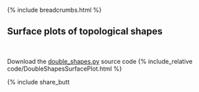 {% include breadcrumbs.html %}

## Surface plots of topological shapes
<div class="header_line"><br/></div>

Download the [double_shapes.py](code/double_shapes.py) source code
{% include_relative code/DoubleShapesSurfacePlot.html %}

<p style="clear: both;"></p>

{% include share_butt